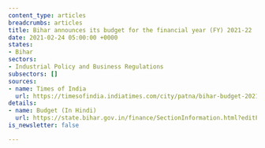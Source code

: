```yaml
---
content_type: articles
breadcrumbs: articles
title: Bihar announces its budget for the financial year (FY) 2021-22
date: 2021-02-24 05:00:00 +0000
states:
- Bihar
sectors:
- Industrial Policy and Business Regulations
subsectors: []
sources:
- name: Times of India
  url: https://timesofindia.indiatimes.com/city/patna/bihar-budget-2021-22-finance-minister-tar-kishore-prasad-presents-budget/articleshow/81150294.cms
details:
- name: Budget (In Hindi)
  url: https://state.bihar.gov.in/finance/SectionInformation.html?editForm&rowId=3373
is_newsletter: false

---
```


